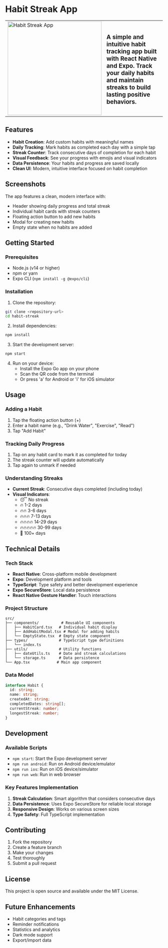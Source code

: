 # Habit Streak App


<table border="0">
  <tr>
    <td>
      <img src="https://github.com/user-attachments/assets/bb64f38e-d6c4-4dcc-9627-8b02142189bf" alt="Habit Streak App" width="300" height="300" />
    </td>
    <td>
      <h3><strong>A simple and intuitive habit tracking app built with React Native and Expo. Track your daily habits and maintain streaks to build lasting positive behaviors.</strong></h3>
    </td>
  </tr>
</table>


## Features

- **Habit Creation**: Add custom habits with meaningful names
- **Daily Tracking**: Mark habits as completed each day with a simple tap
- **Streak Counter**: Track consecutive days of completion for each habit
- **Visual Feedback**: See your progress with emojis and visual indicators
- **Data Persistence**: Your habits and progress are saved locally
- **Clean UI**: Modern, intuitive interface focused on habit completion

## Screenshots

The app features a clean, modern interface with:

- Header showing daily progress and total streak
- Individual habit cards with streak counters
- Floating action button to add new habits
- Modal for creating new habits
- Empty state when no habits are added

## Getting Started

### Prerequisites

- Node.js (v14 or higher)
- npm or yarn
- Expo CLI (`npm install -g @expo/cli`)

### Installation

1. Clone the repository:

```bash
git clone <repository-url>
cd habit-streak
```

2. Install dependencies:

```bash
npm install
```

3. Start the development server:

```bash
npm start
```

4. Run on your device:
   - Install the Expo Go app on your phone
   - Scan the QR code from the terminal
   - Or press 'a' for Android or 'i' for iOS simulator

## Usage

### Adding a Habit

1. Tap the floating action button (+)
2. Enter a habit name (e.g., "Drink Water", "Exercise", "Read")
3. Tap "Add Habit"

### Tracking Daily Progress

1. Tap on any habit card to mark it as completed for today
2. The streak counter will update automatically
3. Tap again to unmark if needed

### Understanding Streaks

- **Current Streak**: Consecutive days completed (including today)
- **Visual Indicators**:
  - 😴 No streak
  - 🔥 1-2 days
  - 🔥🔥 3-6 days
  - 🔥🔥🔥 7-13 days
  - 🔥🔥🔥🔥 14-29 days
  - 🔥🔥🔥🔥🔥 30-99 days
  - 👑 100+ days

## Technical Details

### Tech Stack

- **React Native**: Cross-platform mobile development
- **Expo**: Development platform and tools
- **TypeScript**: Type safety and better development experience
- **Expo SecureStore**: Local data persistence
- **React Native Gesture Handler**: Touch interactions

### Project Structure

```
src/
├── components/          # Reusable UI components
│   ├── HabitCard.tsx   # Individual habit display
│   ├── AddHabitModal.tsx # Modal for adding habits
│   └── EmptyState.tsx  # Empty state component
├── types/              # TypeScript type definitions
│   └── index.ts
├── utils/              # Utility functions
│   ├── dateUtils.ts    # Date and streak calculations
│   └── storage.ts      # Data persistence
└── App.tsx            # Main app component
```

### Data Model

```typescript
interface Habit {
  id: string;
  name: string;
  createdAt: string;
  completedDates: string[];
  currentStreak: number;
  longestStreak: number;
}
```

## Development

### Available Scripts

- `npm start`: Start the Expo development server
- `npm run android`: Run on Android device/emulator
- `npm run ios`: Run on iOS device/simulator
- `npm run web`: Run in web browser

### Key Features Implementation

1. **Streak Calculation**: Smart algorithm that considers consecutive days
2. **Data Persistence**: Uses Expo SecureStore for reliable local storage
3. **Responsive Design**: Works on various screen sizes
4. **Type Safety**: Full TypeScript implementation

## Contributing

1. Fork the repository
2. Create a feature branch
3. Make your changes
4. Test thoroughly
5. Submit a pull request

## License

This project is open source and available under the MIT License.

## Future Enhancements

- Habit categories and tags
- Reminder notifications
- Statistics and analytics
- Dark mode support
- Export/import data
